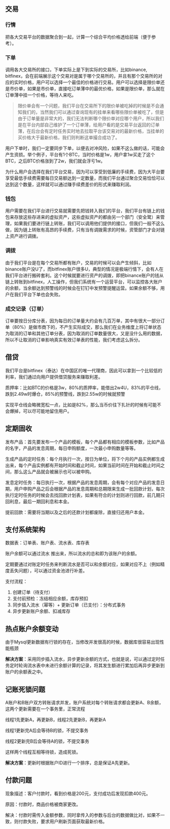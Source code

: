 ## 交易

### 行情

把各大交易平台的数据聚合到一起，计算一个综合平均价格透给前端（便于参考）。

### 下单

调用各大交易所的接口，下单实际上是下到实际的交易所，比如binance, bitfinex，会在前端展示这个交易对是属于哪个交易所的，并且有那个交易所的对应的实时价格，用户可以选择一个最佳的价格进行交易。用户可以选择是限价单还是市价单，如果是市价单，直接吃订单薄中的最优价格，如果是限价单，那么就在订单薄中挂一个价格，等待人来吃。

> 限价单会有一个问题，我们平台在交易所下的限价单被吃掉的时候是不会通知我们的，当然我们可以通过查询现有的挂单来看哪些限价单被吃了，但是由于订单量是非常大的，我们无法判断哪个限价单对应哪个用户，所以我们是在平台内部自己维护了一个订单薄，给用户看的是交易平台返回的订单薄，在后台会有定时任务实时地去拉取平台该交易对的最新价格，当挂单的买价格大于最新价格，我们则判断这单撮合成功了。

用户下单时，我们一定要同步下单，以便去对冲风险，如果不这么做的话，可能会产生资损。举个例子，平台有1个BTC，当时价格是1w，用户拿1w买走了这个BTC，之后BTC价格涨到了2w，我们就会浮亏1w。

为什么用户会选择在我们平台交易，因为可以享受到低廉的手续费，因为大平台要享受最低手续费需要每日交易额达到一定数量，而我们平台通过聚合交易恰恰可以达到这个数量，这样就可以通过赚手续费差价的形式来赚取利润。

### 钱包

用户需要在我们平台进行交易就需要先把钱转入我们的平台，我们平台有链上的钱包来存放这些存进来的虚拟资产，这些虚拟资产的都由另一个部门（安全鹭）来管理，如果我们要进行链上转账，我们可以调用他们提供的接口，但我们一般不这么做，因为链上转账有高昂的手续费，只有当有调拨需求的时候，资管部门才会对链上资产进行调拨。

### 调拨

由于我们平台是在每个交易所都有账户，交易的时候可以会产生倾斜，比如binance账户没U了，而bitfinex账户很多U，典型的情况是极端行情下，会有人在我们平台进行搬砖套利。这个时候就要进行资产的调拨，即把binance账户的钱从链上转账到bitfinex，人工操作，但我们系统有一个运营平台，可以监控各大账户的余额，当余额达到预警线的时候会在钉钉中发预警提醒运营。如果余额不够，用户在我们平台下单也会失败。

### 成交记录（订单）

订单要按日分库分表，因为每日的订单量大约会有几百万单，其中有很大一部分订单（80%）是做市商下的，不产生实际成交，那么我们在业务维度上将订单状态为取消的订单和其他订单分表，因为取消的订单数量很大，又是没什么用的数据，所以不让取消的订单影响真实有效订单表的性能，我们考虑这么拆分。

## 借贷

我们平台是bitfinex（泰达）在中国区的唯一代理商，因此可以拿到一个比较低的利率，我们通过向用户提供借贷服务来赚取利差。

质押率：比如BTC的价格是3w，80%的质押率，能借出2w4U，83%的平仓线，跌到2.49w时爆仓，85%的预警线，跌到2.55w的时候就预警

实现平仓线会略微宽松一点，比如是82%，那么当币价往下扎针的时候有可能不会爆掉，可以尽可能地留住用户。

## 定期固收

发布产品：首先要发布一个产品的模板，每个产品都有相应的模板参数，比如产品的名字，产品的发息周期，每日申购额度，一次最小申购数量等等。

生成产品的定时任务：每个月执行一次，按日为单位，将下个月的产品实例都生成出来，每个产品实例都有开始时间和截止时间，如果当前时间在开始和截止时间之间，那么这么产品就会被展示也可以被申购。

发息定时任务：每日执行一次，根据产品的发息周期，会有每个对应产品的发息日期，用户申购产品之后会根据产品的发息周期和总期限来生成一批回款计划，每次执行定时任务的时候会去找回款计划表，如果有符合的计划则进行回款，前几期只回利息，最后一期回利息和本金。

提前回款：需要将当期以及之后的还款计划都废除，直接归还用户本金。

## 支付系统架构

数据表：订单表、账户表、流水表、库存表

账户余额可以通过流水 推出来，所以流水的总和即为该账户的余额。

定期要通过对账定时任务来判断流水是否可以和余额对应，如果对应不上（例如精度丢失问题），可以通过资金池进行补差。

支付流程：

1. 创建订单（待支付）
2. 支付前预检：冻结相应余额，库存预扣
3. 同步插入流水（幂等）+ 更新订单（已支付）：分布式事务
4. 异步更新账户余额、扣减库存

## 热点账户余额变动

由于Mysql更新数据有行锁的存在，当修改并发很高的时候，数据库很容易出现性能瓶颈

**解决方案**：采用同步插入流水，异步更新余额的方式，也就是说，可以通过定时任务定时轮询流水表中未进行余额计算的记录，将其发生额进行累加后再异步更新到账户的余额表之中。

## 记账死锁问题

A账户和B账户双方转账请求并发，账户系统对每个转账请求都会更新A、B余额，这两个更新需要在一个事务里，正常流程

线程1先更新A，再更新B，线程2先更新B，再更新A

线程1更新完A后会等待B的锁，不提交事务

线程2更新完B后会等待A的锁，不提交事务

这样两个线程互相等待锁，造成死锁。

**解决方案**：更新时根据账户ID进行一个排序，总是保证A先更新。

## 付款问题

现象描述：客户付款时，看到价格是200元，支付成功后发现扣款400元。

原因：付款时，商品价格被商家更改。

解决：付款时需传入金额参数，同时拿传入的参数与后台的数据做比对，如果不一致，则付款失败，要求用户刷新页面获取最新价格。